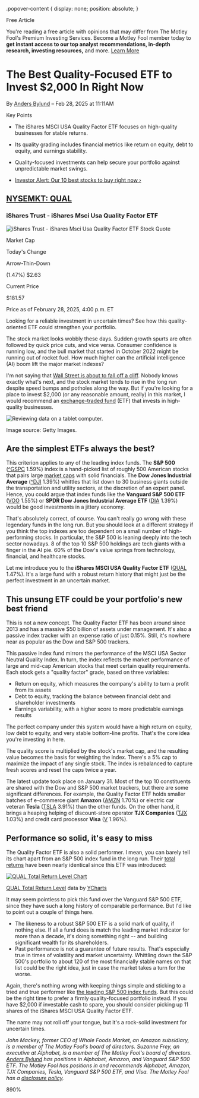 .popover-content { display: none; position: absolute; }

Free Article[](#)

You're reading a free article with opinions that may differ from The Motley Fool's Premium Investing Services. Become a Motley Fool member today to **get instant access to our top analyst recommendations, in-depth research, investing resources,** and more. [Learn More](https://www.fool.com/mms/mark/op-free-tbox-art)

The Best Quality-Focused ETF to Invest $2,000 In Right Now
==========================================================

By [Anders Bylund](/author/1484/) – Feb 28, 2025 at 11:11AM

Key Points

*   The iShares MSCI USA Quality Factor ETF focuses on high-quality businesses for stable returns.
    
*   Its quality grading includes financial metrics like return on equity, debt to equity, and earnings stability.
    
*   Quality-focused investments can help secure your portfolio against unpredictable market swings.
    
*   [Investor Alert: Our 10 best stocks to buy right now ›](https://www.fool.com/mms/mark/e-sa-nonbbn-kp?aid=10969&source=isaedikp0000035)
    

[NYSEMKT: QUAL](/quote/nysemkt/qual/)
-------------------------------------

### iShares Trust - iShares Msci Usa Quality Factor ETF

![iShares Trust - iShares Msci Usa Quality Factor ETF Stock Quote](https://g.foolcdn.com/art/companylogos/mark/QUAL.png)

Market Cap

Today's Change

Arrow-Thin-Down

(1.47%) $2.63

Current Price

$181.57

Price as of February 28, 2025, 4:00 p.m. ET

Looking for a reliable investment in uncertain times? See how this quality-oriented ETF could strengthen your portfolio.

The stock market looks wobbly these days. Sudden growth spurts are often followed by quick price cuts, and vice versa. Consumer confidence is running low, and the bull market that started in October 2022 might be running out of rocket fuel. How much higher can the artificial intelligence (AI) boom lift the major market indexes?

I'm not saying that [Wall Street is about to fall off a cliff](https://www.fool.com/investing/2025/01/12/stock-market-crash-donald-trump-history-tells-us/). Nobody knows exactly what's next, and the stock market tends to rise in the long run despite speed bumps and potholes along the way. But if you're looking for a place to invest $2,000 (or any reasonable amount, really) in this market, I would recommend an [exchange-traded fund](https://www.fool.com/terms/e/etfs/) (ETF) that invests in high-quality businesses.

![Reviewing data on a tablet computer.](https://g.foolcdn.com/image/?url=https%3A%2F%2Fg.foolcdn.com%2Feditorial%2Fimages%2F809222%2Ftablet-thinking-office.jpg&op=resize&w=700)

Image source: Getty Images.

Are the simplest ETFs always the best?
--------------------------------------

This criterion applies to any of the leading index funds. The **S&P 500** ([^GSPC](/quote/snpindex/%5Egspc/) 1.59%) index is a hand-picked list of roughly 500 American stocks that pairs large [market caps](https://www.fool.com/terms/m/market-cap/) with solid financials. The **Dow Jones Industrial Average** ([^DJI](/quote/djindices/%5Edji/) 1.39%) whittles that list down to 30 business giants outside the transportation and utility sectors, at the discretion of an expert panel. Hence, you could argue that index funds like the **Vanguard S&P 500 ETF** ([VOO](/quote/nysemkt/voo/) 1.55%) or **SPDR Dow Jones Industrial Average ETF** ([DIA](/quote/nysemkt/dia/) 1.39%) would be good investments in a jittery economy.

That's absolutely correct, of course. You can't really go wrong with these legendary funds in the long run. But you should look at a different strategy if you think the top indexes are too dependent on a small number of high-performing stocks. In particular, the S&P 500 is leaning deeply into the tech sector nowadays. 8 of the top 10 S&P 500 holdings are tech giants with a finger in the AI pie. 60% of the Dow's value springs from technology, financial, and healthcare stocks.

Let me introduce you to the **iShares MSCI USA Quality Factor ETF** ([QUAL](/quote/nysemkt/qual/) 1.47%). It's a large fund with a robust return history that might just be the perfect investment in an uncertain market.

This unsung ETF could be your portfolio's new best friend
---------------------------------------------------------

This is not a new concept. The Quality Factor ETF has been around since 2013 and has a massive $50 billion of assets under management. It's also a passive index tracker with an expense ratio of just 0.15%. Still, it's nowhere near as popular as the Dow and S&P 500 trackers.

This passive index fund mirrors the performance of the MSCI USA Sector Neutral Quality Index. In turn, the index reflects the market performance of large and mid-cap American stocks that meet certain quality requirements. Each stock gets a "quality factor" grade, based on three variables:

*   Return on equity, which measures the company's ability to turn a profit from its assets
*   Debt to equity, tracking the balance between financial debt and shareholder investments
*   Earnings variability, with a higher score to more predictable earnings results

The perfect company under this system would have a high return on equity, low debt to equity, and very stable bottom-line profits. That's the core idea you're investing in here.

The quality score is multiplied by the stock's market cap, and the resulting value becomes the basis for weighting the index. There's a 5% cap to maximize the impact of any single stock. The index is rebalanced to capture fresh scores and reset the caps twice a year.

The latest update took place on January 31. Most of the top 10 constituents are shared with the Dow and S&P 500 market trackers, but there are some significant differences. For example, the Quality Factor ETF holds smaller batches of e-commerce giant **Amazon** ([AMZN](/quote/nasdaq/amzn/) 1.70%) or electric car veteran **Tesla** ([TSLA](/quote/nasdaq/tsla/) 3.91%) than the other funds. On the other hand, it brings a heaping helping of discount-store operator **TJX Companies** ([TJX](/quote/nyse/tjx/) 1.03%) and credit card processor **Visa** ([V](/quote/nyse/v/) 1.96%).

Performance so solid, it's easy to miss
---------------------------------------

The Quality Factor ETF is also a solid performer. I mean, you can barely tell its chart apart from an S&P 500 index fund in the long run. Their [total returns](https://www.fool.com/investing/how-to-invest/stocks/stock-total-return/) have been nearly identical since this ETF was introduced:

[![QUAL Total Return Level Chart](https://media.ycharts.com/charts/ce1e97580f034ac0c6e3082c1abf5059.png)](https://ycharts.com/companies/QUAL/chart/)

[QUAL Total Return Level](https://ycharts.com/companies/QUAL/total_return_forward_adjusted_price) data by [YCharts](https://ycharts.com)

It may seem pointless to pick this fund over the Vanguard S&P 500 ETF, since they have such a long history of comparable performance. But I'd like to point out a couple of things here.

*   The likeness to a robust S&P 500 ETF is a solid mark of quality, if nothing else. If all a fund does is match the leading market indicator for more than a decade, it's doing something right -- and building significant wealth for its shareholders.
*   Past performance is not a guarantee of future results. That's especially true in times of volatility and market uncertainty. Whittling down the S&P 500's portfolio to about 120 of the most financially stable names on that list could be the right idea, just in case the market takes a turn for the worse.

Again, there's nothing wrong with keeping things simple and sticking to a tried and true performer like [the leading S&P 500 index funds](https://www.fool.com/investing/how-to-invest/etfs/how-to-invest-in-voo-etf/). But this could be the right time to prefer a firmly quality-focused portfolio instead. If you have $2,000 if investable cash to spare, you should consider picking up 11 shares of the iShares MSCI USA Quality Factor ETF.

The name may not roll off your tongue, but it's a rock-solid investment for uncertain times.

_John Mackey, former CEO of Whole Foods Market, an Amazon subsidiary, is a member of The Motley Fool's board of directors. Suzanne Frey, an executive at Alphabet, is a member of The Motley Fool's board of directors. [Anders Bylund](https://www.fool.com/author/1484/) has positions in Alphabet, Amazon, and Vanguard S&P 500 ETF. The Motley Fool has positions in and recommends Alphabet, Amazon, TJX Companies, Tesla, Vanguard S&P 500 ETF, and Visa. The Motley Fool has a [disclosure policy](https://www.fool.com/legal/fool-disclosure-policy/)._

890%